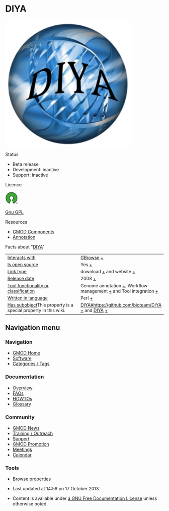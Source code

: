 



<span id="top"></span>


# <span dir="auto">DIYA</span>










<img
src="https://raw.githubusercontent.com/GMOD/gmod.github.io/main/mediawiki/images/5/57/DIYALogo.png" width="400" height="400"
alt="DIYA logo" />



Status



- Beta release
- Development: inactive
- Support: inactive



Licence


<a href="http://opensource.org/" rel="nofollow"><img
src="https://raw.githubusercontent.com/GMOD/gmod.github.io/main/mediawiki/images/thumb/6/66/Osi_symbol.png/40px-Osi_symbol.png"
srcset="https://raw.githubusercontent.com/GMOD/gmod.github.io/main/mediawiki/images/thumb/6/66/Osi_symbol.png/60px-Osi_symbol.png 1.5x, https://raw.githubusercontent.com/GMOD/gmod.github.io/main/mediawiki/images/thumb/6/66/Osi_symbol.png/80px-Osi_symbol.png 2x"
width="40" height="39" alt=" is open source" /></a>



<a href="http://opensource.org/licenses/gpl-license"
class="external text" rel="nofollow">Gnu GPL</a>



Resources




- [GMOD Components](Category%253AGMOD_Components "Category%253AGMOD Components")
- [Annotation](Category%253AAnnotation "Category%253AAnnotation")



<span class="smwfactboxhead">Facts about
"<span class="swmfactboxheadbrowse">[DIYA](Special%253ABrowse/DIYA "Special%253ABrowse/DIYA")</span>"</span>

<table class="smwfacttable">
<colgroup>
<col style="width: 50%" />
<col style="width: 50%" />
</colgroup>
<tbody>

<tr class="odd row-odd">
<td class="smwpropname"><a href="Property%253AInteracts_with"
title="Property:Interacts with">Interacts with</a></td>
<td class="smwprops"><a href="GBrowse.1" title="GBrowse">GBrowse</a>
<span class="smwsearch"><a
href="Special%253ASearchByProperty/Interacts-20with/GBrowse"
title="Special%253ASearchByProperty/Interacts-20with/GBrowse">+</a></span></td>
</tr>
<tr class="even row-even">
<td class="smwpropname"><a href="Property%253AIs_open_source"
title="Property:Is open source">Is open source</a></td>
<td class="smwprops">Yes <span class="smwsearch"><a
href="Special%253ASearchByProperty/Is-20open-20source/Yes"
title="Special%253ASearchByProperty/Is-20open-20source/Yes">+</a></span></td>
</tr>
<tr class="odd row-odd">
<td class="smwpropname"><a href="Property%253ALink_type"
title="Property:Link type">Link type</a></td>
<td class="smwprops">download <span class="smwsearch"><a
href="Special%253ASearchByProperty/Link-20type/download"
title="Special%253ASearchByProperty/Link-20type/download">+</a></span> and
website <span class="smwsearch"><a
href="Special%253ASearchByProperty/Link-20type/website"
title="Special%253ASearchByProperty/Link-20type/website">+</a></span></td>
</tr>
<tr class="even row-even">
<td class="smwpropname"><a href="Property%253ARelease_date"
title="Property:Release date">Release date</a></td>
<td class="smwprops">2008 <span class="smwsearch"><a
href="Special%253ASearchByProperty/Release-20date/2008"
title="Special%253ASearchByProperty/Release-20date/2008">+</a></span></td>
</tr>
<tr class="odd row-odd">
<td class="smwpropname"><a
href="Property%253ATool_functionality_or_classification"
title="Property:Tool functionality or classification">Tool functionality or
classification</a></td>
<td class="smwprops">Genome annotation <span class="smwsearch"><a
href="Special%253ASearchByProperty/Tool-20functionality-20or-20classification/Genome-20annotation"
title="Special%253ASearchByProperty/Tool-20functionality-20or-20classification/Genome-20annotation">+</a></span>,
Workflow management <span class="smwsearch"><a
href="Special%253ASearchByProperty/Tool-20functionality-20or-20classification/Workflow-20management"
title="Special%253ASearchByProperty/Tool-20functionality-20or-20classification/Workflow-20management">+</a></span>
and Tool integration <span class="smwsearch"><a
href="Special%253ASearchByProperty/Tool-20functionality-20or-20classification/Tool-20integration"
title="Special%253ASearchByProperty/Tool-20functionality-20or-20classification/Tool-20integration">+</a></span></td>
</tr>
<tr class="even row-even">
<td class="smwpropname"><a href="Property%253AWritten_in_language"
title="Property:Written in language">Written in language</a></td>
<td class="smwprops">Perl <span class="smwsearch"><a
href="Special%253ASearchByProperty/Written-20in-20language/Perl"
title="Special%253ASearchByProperty/Written-20in-20language/Perl">+</a></span></td>
</tr>
<tr class="odd row-odd">
<td class="smwspecname"><span class="smw-highlighter" data-type="1"
data-state="inline" data-title="Property"><span class="smwbuiltin"><a
href="Property%253AHas_subobject" title="Property:Has subobject">Has
subobject</a></span><span class="smwttcontent">This property is a
special property in this wiki.</span></span></td>
<td class="smwspecs"><a
href="DIYA#https:.2F.2Fgithub.com.2Fbioteam.2FDIYA"
title="DIYA">DIYA#https://github.com/bioteam/DIYA</a> <span
class="smwsearch"><a
href="Special%253ASearchByProperty/Has-20subobject/DIYA-23https%253A-2F-2Fgithub.com-2Fbioteam-2FDIYA"
title="Special%253ASearchByProperty/Has-20subobject/DIYA-23https%253A-2F-2Fgithub.com-2Fbioteam-2FDIYA">+</a></span>
and <a href="DIYA#_b8d8e90ce8e883d5ee6b571c9f48e1bb"
title="DIYA">DIYA</a> <span class="smwsearch"><a
href="Special%253ASearchByProperty/Has-20subobject/DIYA-23_b8d8e90ce8e883d5ee6b571c9f48e1bb"
title="Special%253ASearchByProperty/Has-20subobject/DIYA-23 b8d8e90ce8e883d5ee6b571c9f48e1bb">+</a></span></td>
</tr>
</tbody>
</table>






## Navigation menu







### Navigation



- <span id="n-GMOD-Home">[GMOD Home](Main_Page)</span>
- <span id="n-Software">[Software](GMOD_Components)</span>
- <span id="n-Categories-.2F-Tags">[Categories /
  Tags](Categories)</span>




### Documentation



- <span id="n-Overview">[Overview](Overview)</span>
- <span id="n-FAQs">[FAQs](Category%253AFAQ)</span>
- <span id="n-HOWTOs">[HOWTOs](Category%253AHOWTO)</span>
- <span id="n-Glossary">[Glossary](Glossary)</span>




### Community



- <span id="n-GMOD-News">[GMOD News](GMOD_News)</span>
- <span id="n-Training-.2F-Outreach">[Training /
  Outreach](Training_and_Outreach)</span>
- <span id="n-Support">[Support](Support)</span>
- <span id="n-GMOD-Promotion">[GMOD Promotion](GMOD_Promotion)</span>
- <span id="n-Meetings">[Meetings](Meetings)</span>
- <span id="n-Calendar">[Calendar](Calendar)</span>




### Tools



- <span id="t-smwbrowselink"><a href="Special%253ABrowse/DIYA" rel="smw-browse">Browse properties</a></span>





- <span id="footer-info-lastmod">Last updated at 14:58 on 17 October 2013.</span>
<!-- - <span id="footer-info-viewcount">211,361 page views.</span> -->
- <span id="footer-info-copyright">Content is available under
  <a href="http://www.gnu.org/licenses/fdl-1.3.html" class="external"
  rel="nofollow">a GNU Free Documentation License</a> unless otherwise
  noted.</span>

<!-- -->



<!-- -->


